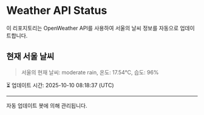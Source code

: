 
# Weather API Status

이 리포지토리는 OpenWeather API를 사용하여 서울의 날씨 정보를 자동으로 업데이트합니다.

## 현재 서울 날씨
> 서울의 현재 날씨: moderate rain, 온도: 17.54°C, 습도: 96%

⏳ 업데이트 시간: 2025-10-10 08:18:37 (UTC)

---
자동 업데이트 봇에 의해 관리됩니다.

